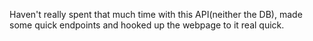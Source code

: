 Haven't really spent that much time with this API(neither the DB), made some quick endpoints and hooked up the webpage to it real quick.
